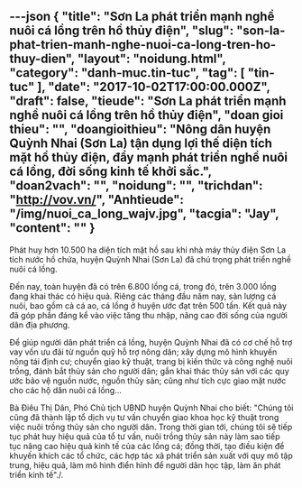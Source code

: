 ---json
{
    "title": "Sơn La phát triển mạnh nghề nuôi cá lồng trên hồ thủy điện",
    "slug": "son-la-phat-trien-manh-nghe-nuoi-ca-long-tren-ho-thuy-dien",
    "layout": "noidung.html",
    "category": "danh-muc.tin-tuc",
    "tag": [
        "tin-tuc"
    ],
    "date": "2017-10-02T17:00:00.000Z",
    "draft": false,
    "tieude": "Sơn La phát triển mạnh nghề nuôi cá lồng trên hồ thủy điện",
    "doan gioi thieu": "",
    "doangioithieu": "Nông dân huyện Quỳnh Nhai (Sơn La) tận dụng lợi thế diện tích mặt hồ thủy điện, đẩy mạnh phát triển nghề nuôi cá lồng, đời sống kinh tế khởi sắc.",
    "doan2vach": "",
    "noidung": "",
    "trichdan": "http://vov.vn/",
    "Anhtieude": "/img/nuoi_ca_long_wajv.jpg",
    "tacgia": "Jay",
    "__content__": ""
}
---
<p><span style="font-size:14px">Ph&aacute;t huy hơn 10.500 ha diện t&iacute;ch mặt hồ sau khi nh&agrave; m&aacute;y thủy điện Sơn La t&iacute;ch nước hồ chứa, huyện Quỳnh Nhai (Sơn La) đ&atilde; ch&uacute; trọng ph&aacute;t triển nghề nu&ocirc;i c&aacute; lồng.&nbsp;</span></p>

<p><span style="font-size:14px">Đến nay, to&agrave;n huyện đ&atilde; c&oacute; tr&ecirc;n 6.800 lồng c&aacute;, trong đ&oacute;, tr&ecirc;n 3.000 lồng đang khai th&aacute;c c&oacute; hiệu quả. Ri&ecirc;ng c&aacute;c th&aacute;ng đầu năm nay, sản lượng c&aacute; nu&ocirc;i, bao gồm cả c&aacute; ao, c&aacute; lồng ở huyện ước đạt tr&ecirc;n 500 tấn. Kết quả n&agrave;y đ&atilde; g&oacute;p phần đ&aacute;ng kể v&agrave;o việc tăng thu nhập, n&acirc;ng cao đời sống của người d&acirc;n địa phương.</span></p>

<p><span style="font-size:14px">Để gi&uacute;p người d&acirc;n ph&aacute;t triển c&aacute; lồng, huyện Quỳnh Nhai đ&atilde; c&oacute; cơ chế hỗ trợ vay vốn ưu đ&atilde;i từ nguồn quỹ hỗ trợ n&ocirc;ng d&acirc;n; x&acirc;y dựng m&ocirc; h&igrave;nh khuyến n&ocirc;ng t&aacute;i định cư; chuyển giao kỹ thuật, trang bị kiến thức v&agrave; c&ocirc;ng nghệ nu&ocirc;i trồng, đ&aacute;nh bắt thủy sản cho người d&acirc;n; gắn khai th&aacute;c thủy sản với c&aacute;c quy ước bảo vệ nguồn nước, nguồn thủy sản; cũng như t&iacute;ch cực giao mặt nước cho c&aacute;c hộ d&acirc;n nu&ocirc;i c&aacute; lồng&hellip;</span></p>

<p><span style="font-size:14px">B&agrave; Đi&ecirc;u Thị D&acirc;n, Ph&oacute; Chủ tịch UBND huyện Quỳnh Nhai cho biết: &quot;Ch&uacute;ng t&ocirc;i cũng đ&atilde; th&agrave;nh lập tổ dịch vụ tư vấn chuyển giao khoa học kỹ thuật trong việc nu&ocirc;i trồng thủy sản cho người d&acirc;n. Trong thời gian tới, ch&uacute;ng t&ocirc;i sẽ tiếp tục ph&aacute;t huy hiệu quả của tổ tư vấn, nu&ocirc;i trồng thủy sản n&agrave;y l&agrave;m sao tiếp tục n&acirc;ng cao hiệu quả kinh tế của c&aacute;c lồng c&aacute;; đồng thời, tạo điều kiện để khuyến kh&iacute;ch c&aacute;c tổ chức, c&aacute;c hợp t&aacute;c x&atilde; ph&aacute;t triển sản xuất với quy m&ocirc; tập trung, hiệu quả, l&agrave;m m&ocirc; h&igrave;nh điển h&igrave;nh để người d&acirc;n học tập, l&agrave;m ăn ph&aacute;t triển kinh tế&quot;./.</span></p>
